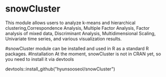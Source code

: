 # snowCluster
This module allows users to analyze k-means and hierarchical
  clustering,Correspondence Analysis, Multiple Factor Analysis, Factor analysis of mixed data, Discriminant
  Analysis, Multidimensional Scaling, Univariate time series, and various visualization results.

#snowCluster module can be installed and used in R as a standard R packages.
#Installation
At the moment, snowCluster is not in CRAN yet, so you need to install it via devtools

devtools::install_github("hyunsooseol/snowCluster")

